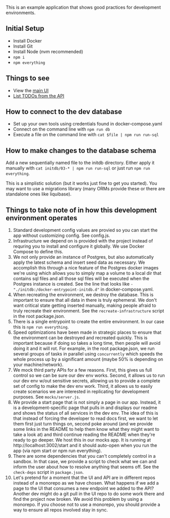 This is an example application that shows good practices for development environments.

## Initial Setup

- Install Docker
- Install Git
- Install Node (nvm recommended)
- `npm i`
- `npm everything`

## Things to see

- View the [main UI](http://localhost:3000/)
- [List TODOs from the API](http://localhost:3001/todos)

## How to connect to the dev database

- Set up your own tools using credentials found in docker-compose.yaml
- Connect on the command line with `npm run db`
- Execute a file on the command line with `cat $file | npm run run-sql`

## How to make changes to the database schema

Add a new sequentially named file to the initdb directory.
Either apply it manually with `cat initdb/03-* | npm run run-sql` or just run `npm run everything`.

This is a simplistic solution (but it works just fine to get you started). You may want to use
a migrations library (many ORMs provide these or there are standalone ones like liquibase).

## Things to take note of in how this development environment operates

1. Standard development config values are provied so you can start the app without customizing config. See config.js.
1. Infrastructure we depend on is provided with the project instead of requring you to install and configure it globally. We use Docker Compose to define this.
1. We not only provide an instance of Postgres, but also automatically apply the latest schema and insert seed data as necessary. We accomplish this through a nice feature of the Postgres docker images we're using which allows you to simply map a volume to a local dir that contains sql files and all those sql files will be executed when the Postgres instance is created. See the line that looks like `- "./initdb:/docker-entrypoint-initdb.d"` in docker-compose.yaml.
1. When recreating the environment, we destroy the database. This is important to ensure that all data in there is truly ephemeral. We don't want critical state getting inserted manually, making people afraid to truly recreate their environment. See the `recreate-infrastructure` script in the root package.json.
1. There is a single entrypoint to create the entire environment. In our case this is `npm run everything`.
1. Speed optimizations have been made in strategic places to ensure that the environment can be destroyed and recreated quickly. This is important because if doing so takes a long time, then people will avoid doing it and it will rot. For example, in the root package.json, we run several groups of tasks in parallel using `concurrently` which speeds the whole process up by a significant amount (maybe 50% is depending on your machine/network).
1. We mock third party APIs for a few reasons. First, this gives us full control so we can be sure our dev env works. Second, it allows us to run our dev env w/out sensitive secrets, allowing us to provide a complete set of config to make the dev env work. Third, it allows us to easily create scenarios we are interested in replicating for development purposes. See `mocks/server.js`.
1. We provide a start page that is not simply a page in our app. Instead, it is a development-specific page that pulls in and displays our readme and shows the status of all services in the dev env. The idea of this is that instead of forcing the developer to read docs first, we want to let them first just turn things on, second poke around (and we provide some links in the README to help them know what they might want to take a look at) and third continue reading the README when they're ready to go deeper. We host this in our mocks app. It is running at http://localhost:3002/start and it should auto-open when you run the app (via npm start or npm run everything).
1. There are some dependencies that you can't completely control in a sandbox. In that case, we provide a script to check what we can and inform the user about how to resolve anything that seems off. See the `check-deps` script in `package.json`.
1. Let's pretend for a moment that the UI and API are in different repos instead of a monorepo as we have chosen. What happens if we add a page to the UI that consumes a new endpoint we added to the API? Another dev might do a git pull in the UI repo to do some work there and find the project now broken. We avoid this problem by using a monorepo. If you choose not to use a monorepo, you should provide a way to ensure all repos involved stay in sync.